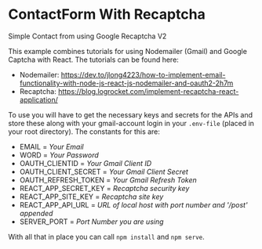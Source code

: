 # ContactForm With Recaptcha
 Simple Contact from using Google Recaptcha V2

This example combines tutorials for using Nodemailer (Gmail) and Google Captcha with React. The tutorials can be found here:

* Nodemailer: https://dev.to/jlong4223/how-to-implement-email-functionality-with-node-js-react-js-nodemailer-and-oauth2-2h7m
* Recaptcha: https://blog.logrocket.com/implement-recaptcha-react-application/

To use you will have to get the necessary keys and secrets for the APIs and store these along with your gmail-account login in your ```.env-file``` (placed in your root directory). The constants for this are:

* EMAIL = _Your Email_
* WORD = _Your Password_
* OAUTH_CLIENTID = _Your Gmail Client ID_
* OAUTH_CLIENT_SECRET = _Your Gmail Client Secret_
* OAUTH_REFRESH_TOKEN = _Your Gmail Refresh Token_
* REACT_APP_SECRET_KEY = _Recaptcha security key_
* REACT_APP_SITE_KEY = _Recaptcha site key_
* REACT_APP_API_URL = _URL of local host with port number and '/post' appended_
* SERVER_PORT = _Port Number you are using_

With all that in place you can call ```npm install``` and ```npm serve```.
